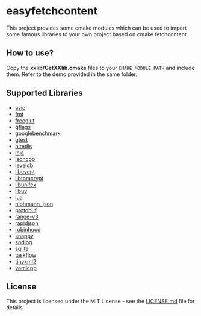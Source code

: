 # easyfetchcontent

This project provides some cmake modules which can be used to import some famous libraries to your own project based on cmake fetchcontent.

## How to use?
Copy the **xxlib/GetXXlib.cmake** files to your `CMAKE_MODULE_PATH` and include them. Refer to the demo provided in the same folder.

## Supported Libraries
- [asio](asio)
- [fmt](fmt)
- [freeglut](freeglut)
- [gflags](gflags)
- [googlebenchmark](googlebenchmark)
- [gtest](gtest)
- [hiredis](hiredis)
- [inja](inja)
- [jsoncpp](jsoncpp)
- [leveldb](leveldb)
- [libevent](libevent)
- [libtomcrypt](libtomcrypt)
- [libunifex](libunifex)
- [libuv](libuv)
- [lua](lua)
- [nlohmann_json](nlohmann_json)
- [protobuf](protobuf)
- [range-v3](range-v3)
- [rapidjson](rapidjson)
- [robinhood](robinhood)
- [snappy](snappy)
- [spdlog](spdlog)
- [sqlite](sqlite)
- [taskflow](taskflow)
- [tinyxml2](tinyxml2)
- [yamlcpp](yamlcpp)

## License
This project is licensed under the MIT License - see the [LICENSE.md](LICENSE.md) file for details
